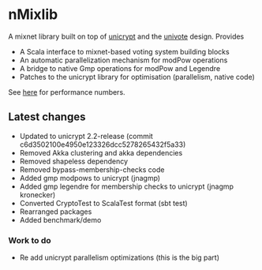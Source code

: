# nMixlib

A mixnet library built on top of [unicrypt](https://github.com/bfh-evg/univote2) and the [univote](https://github.com/bfh-evg/univote2) design. Provides

* A Scala interface to mixnet-based voting system building blocks
* An automatic parallelization mechanism for modPow operations
* A bridge to native Gmp operations for modPow and Legendre
* Patches to the unicrypt library for optimisation (parallelism, native code)

See [here](https://nvotes.com/parallelizing-a-mixnet-prototype/) for performance numbers.

## Latest changes

* Updated to unicrypt 2.2-release (commit c6d3502100e4950e123326dcc5278265432f5a33)
* Removed Akka clustering and akka dependencies
* Removed shapeless dependency
* Removed bypass-membership-checks code
* Added gmp modpows to unicrypt (jnagmp)
* Added gmp legendre for membership checks to unicrypt (jnagmp kronecker)
* Converted CryptoTest to ScalaTest format (sbt test)
* Rearranged packages
* Added benchmark/demo

### Work to do

* Re add unicrypt parallelism optimizations (this is the big part)